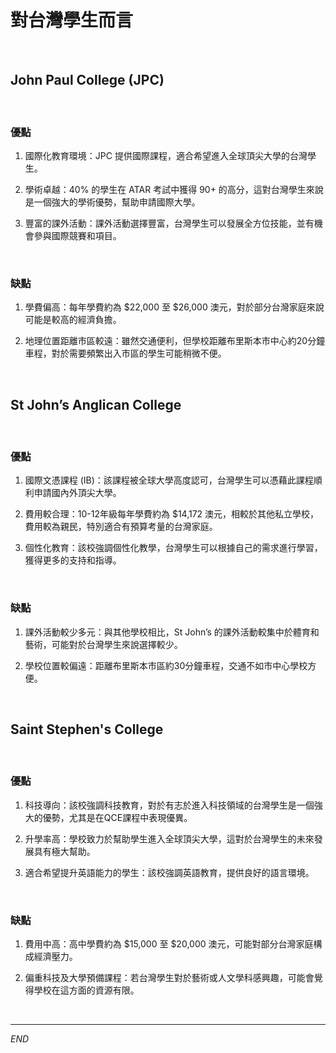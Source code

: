 # 對台灣學生而言

<br>

## John Paul College (JPC)

<br>

### 優點

1. 國際化教育環境：JPC 提供國際課程，適合希望進入全球頂尖大學的台灣學生。

2. 學術卓越：40% 的學生在 ATAR 考試中獲得 90+ 的高分，這對台灣學生來說是一個強大的學術優勢，幫助申請國際大學。

3. 豐富的課外活動：課外活動選擇豐富，台灣學生可以發展全方位技能，並有機會參與國際競賽和項目。

<br>

### 缺點

1. 學費偏高：每年學費約為 $22,000 至 $26,000 澳元，對於部分台灣家庭來說可能是較高的經濟負擔。

2. 地理位置距離市區較遠：雖然交通便利，但學校距離布里斯本市中心約20分鐘車程，對於需要頻繁出入市區的學生可能稍微不便。

<br>

## St John’s Anglican College

<br>

### 優點

1. 國際文憑課程 (IB)：該課程被全球大學高度認可，台灣學生可以憑藉此課程順利申請國內外頂尖大學。

2. 費用較合理：10-12年級每年學費約為 $14,172 澳元，相較於其他私立學校，費用較為親民，特別適合有預算考量的台灣家庭。

3. 個性化教育：該校強調個性化教學，台灣學生可以根據自己的需求進行學習，獲得更多的支持和指導。

<br>

### 缺點

1. 課外活動較少多元：與其他學校相比，St John’s 的課外活動較集中於體育和藝術，可能對於台灣學生來說選擇較少。

2. 學校位置較偏遠：距離布里斯本市區約30分鐘車程，交通不如市中心學校方便。

<br>

## Saint Stephen's College

<br>

### 優點

1. 科技導向：該校強調科技教育，對於有志於進入科技領域的台灣學生是一個強大的優勢，尤其是在QCE課程中表現優異。

2. 升學率高：學校致力於幫助學生進入全球頂尖大學，這對於台灣學生的未來發展具有極大幫助。

3. 適合希望提升英語能力的學生：該校強調英語教育，提供良好的語言環境。

<br>

### 缺點

1. 費用中高：高中學費約為 $15,000 至 $20,000 澳元，可能對部分台灣家庭構成經濟壓力。

2. 偏重科技及大學預備課程：若台灣學生對於藝術或人文學科感興趣，可能會覺得學校在這方面的資源有限。

<br>

___

_END_